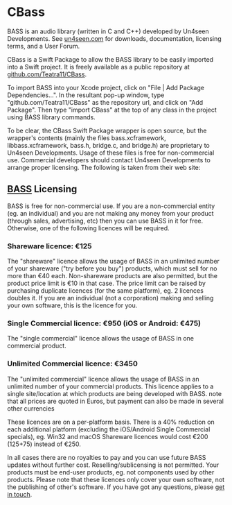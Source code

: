 # CBass

BASS is an audio library (written in C and C++) developed by Un4seen Developments. See [un4seen.com](https://www.un4seen.com) for downloads, documentation, licensing terms, and a User Forum.

CBass is a Swift Package to allow the BASS library to be  easily imported into a Swift project.  It is freely available as a public repository at [github.com/Teatra11/CBass](https://www.github.com/Teatra11/CBass).

To import BASS into your Xcode project, click on "File | Add Package Dependencies...".  In the resultant pop-up window, type "github.com/Teatra11/CBass" as the repository url, and click on "Add Package".  Then type "import CBass" at the top of any class in the project using BASS library commands.

To be clear, the CBass Swift Package wrapper is open source, but the wrapper's contents (mainly the files bass.xcframework, libbass.xcframework, bass.h, bridge.c, and bridge.h) are proprietary to Un4seen Developments. Usage of these files is free for non-commercial use.  Commercial developers should contact Un4seen Developments to arrange proper licensing.  The following is taken from their web site:

## [BASS](https://www.un4seen.com/bass.html) Licensing
BASS is free for non-commercial use. If you are a non-commercial entity (eg. an individual) and you are not making any money from your product (through sales, advertising, etc) then you can use BASS in it for free. Otherwise, one of the following licences will be required.

### Shareware licence: €125
The "shareware" licence allows the usage of BASS in an unlimited number of your shareware ("try before you buy") products, which must sell for no more than €40 each. Non-shareware products are also permitted, but the product price limit is €10 in that case. The price limit can be raised by purchasing duplicate licences (for the same platform), eg. 2 licences doubles it. If you are an individual (not a corporation) making and selling your own software, this is the licence for you.

### Single Commercial licence: €950 (iOS or Android: €475)
The "single commercial" licence allows the usage of BASS in one commercial product.

### Unlimited Commercial licence: €3450
The "unlimited commercial" licence allows the usage of BASS in an unlimited number of your commercial products. This licence applies to a single site/location at which products are being developed with BASS.
note that all prices are quoted in Euros, but payment can also be made in several other currencies

These licences are on a per-platform basis. There is a 40% reduction on each additional platform (excluding the iOS/Android Single Commercial specials), eg. Win32 and macOS Shareware licences would cost €200 (125+75) instead of €250.

In all cases there are no royalties to pay and you can use future BASS updates without further cost. Reselling/sublicensing is not permitted. Your products must be end-user products, eg. not components used by other products. Please note that these licences only cover your own software, not the publishing of other's software. If you have got any questions, please [get in touch](https://www.un4seen.com/contact.php?s=BASS%20licence%20enquiry).

